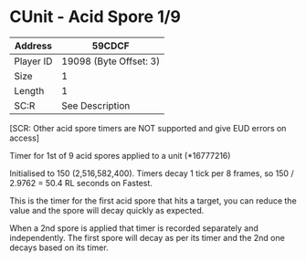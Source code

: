 
#  CUnit - Acid Spore 1/9
Address   | 59CDCF
----------|-------------
Player ID | 19098 (Byte Offset: 3)
Size 	  | 1
Length 	  | 1
SC:R      | See Description

[SCR: Other acid spore timers are NOT supported and give EUD errors on access]

Timer for 1st of 9 acid spores applied to a unit (*16777216)

Initialised to 150 (2,516,582,400). Timers decay 1 tick per 8 frames, so 150 / 2.9762 = 50.4 RL seconds on Fastest.

This is the timer for the first acid spore that hits a target, you can reduce the value and the spore will decay quickly as expected. 

When a 2nd spore is applied that timer is recorded separately and independently. The first spore will decay as per its timer and the 2nd one decays based on its timer.
